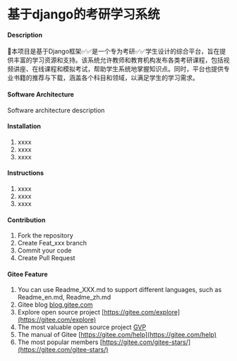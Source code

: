 # 基于django的考研学习系统

#### Description
👑本项目是基于Django框架✅✅是一个专为考研✅✅学生设计的综合平台，旨在提供丰富的学习资源和支持。该系统允许教师和教育机构发布各类考研课程，包括视频讲座、在线课程和模拟考试，帮助学生系统地掌握知识点。同时，平台也提供专业书籍的推荐与下载，涵盖各个科目和领域，以满足学生的学习需求。

#### Software Architecture
Software architecture description

#### Installation

1.  xxxx
2.  xxxx
3.  xxxx

#### Instructions

1.  xxxx
2.  xxxx
3.  xxxx

#### Contribution

1.  Fork the repository
2.  Create Feat_xxx branch
3.  Commit your code
4.  Create Pull Request


#### Gitee Feature

1.  You can use Readme\_XXX.md to support different languages, such as Readme\_en.md, Readme\_zh.md
2.  Gitee blog [blog.gitee.com](https://blog.gitee.com)
3.  Explore open source project [https://gitee.com/explore](https://gitee.com/explore)
4.  The most valuable open source project [GVP](https://gitee.com/gvp)
5.  The manual of Gitee [https://gitee.com/help](https://gitee.com/help)
6.  The most popular members  [https://gitee.com/gitee-stars/](https://gitee.com/gitee-stars/)
